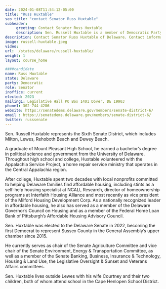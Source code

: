 ```yaml
---
date: 2024-01-08T11:54:12-05:00
title: "Russ Huxtable"
seo_title: "contact Senator Russ Huxtable"
subheader:
     greeting: Contact Senator Russ Huxtable
     description: Sen. Russell Huxtable is a member of Democratic Party represents the Sixth Senate District in Delaware State Senate, which includes Milton, Lewes, Rehoboth Beach and Dewey Beach.
description: Contact Senator Russ Huxtable of Delaware. Contact information for Russ Huxtable includes email address, phone number, and mailing address.
image: russell-huxtable.jpeg
video:
url:  /states/delaware/russell-huxtable/
weight: 1
layout: course_home

####candidate
name: Russ Huxtable
state: Delaware
party: Democratic
role: Senator
inoffice: current
elected: 2023
mailing1: Legislative Hall PO Box 1401 Dover, DE 19903
phone1: 302-744-4286
website: https://senatedems.delaware.gov/members/senate-district-6/
email : https://senatedems.delaware.gov/members/senate-district-6/
twitter: russsenate
---
```


Sen. Russell Huxtable represents the Sixth Senate District, which includes Milton, Lewes, Rehoboth Beach and Dewey Beach.

A graduate of Mount Pleasant High School, he earned a bachelor’s degree in political science and government from the University of Delaware. Throughout high school and college, Huxtable volunteered with the Appalachia Service Project, a home repair service ministry that operates in the Central Appalachia region.

After college, Huxtable spent two decades with local nonprofits committed to helping Delaware families find affordable housing, including stints as a self-help housing specialist at NCALL Research, director of homeownership programs at Interfaith Housing Alliance and most recently as vice president of the Milford Housing Development Corp. As a nationally recognized leader in affordable housing, he also has served as a member of the Delaware Governor’s Council on Housing and as a member of the Federal Home Loan Bank of Pittsburgh’s Affordable Housing Advisory Council.

Sen. Huxtable was elected to the Delaware Senate in 2022, becoming the first Democrat to represent Sussex County in the General Assembly’s upper chamber since 2015.

He currently serves as chair of the Senate Agriculture Committee and vice chair of the Senate Environment, Energy & Transportation Committee, as well as a member of the Senate Banking, Business, Insurance & Technology, Housing & Land Use, the Legislative Oversight & Sunset and Veterans Affairs committees.

Sen. Huxtable lives outside Lewes with his wife Courtney and their two children, both of whom attend school in the Cape Henlopen School District.
